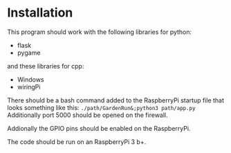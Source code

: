# Installation
This program should work with the following libraries for python:
- flask
- pygame

and these libraries for cpp:
- Windows
- wiringPi

There should be a bash command added to the RaspberryPi startup file that looks something like this: `./path/GardenRun&;python3 path/app.py`
Additionally port 5000 should be opened on the firewall.

Addionally the GPIO pins should be enabled on the RaspberryPi.

The code should be run on an RaspberryPi 3 b+.
